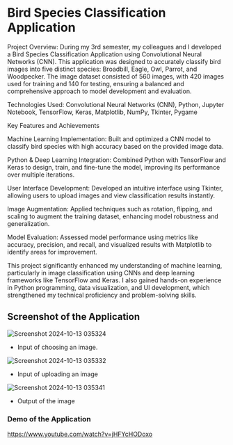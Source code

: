 # Bird Species Classification Application

Project Overview: During my 3rd semester, my colleagues and I developed a Bird Species Classification Application using Convolutional Neural Networks (CNN). 
This application was designed to accurately classify bird images into five distinct species: Broadbill, Eagle, Owl, Parrot, and Woodpecker. 
The image dataset consisted of 560 images, with 420 images used for training and 140 for testing, ensuring a balanced and comprehensive approach to model development and evaluation.

Technologies Used: Convolutional Neural Networks (CNN), Python, Jupyter Notebook, TensorFlow, Keras, Matplotlib, NumPy, Tkinter, Pygame

Key Features and Achievements

Machine Learning Implementation: Built and optimized a CNN model to classify bird species with high accuracy based on the provided image data.

Python & Deep Learning Integration: Combined Python with TensorFlow and Keras to design, train, and fine-tune the model, improving its performance over multiple iterations.

User Interface Development: Developed an intuitive interface using Tkinter, allowing users to upload images and view classification results instantly.

Image Augmentation: Applied techniques such as rotation, flipping, and scaling to augment the training dataset, enhancing model robustness and generalization.

Model Evaluation: Assessed model performance using metrics like accuracy, precision, and recall, and visualized results with Matplotlib to identify areas for improvement.

This project significantly enhanced my understanding of machine learning, particularly in image classification using CNNs and deep learning frameworks like TensorFlow and Keras. 
I also gained hands-on experience in Python programming, data visualization, and UI development, which strengthened my technical proficiency and problem-solving skills.

## Screenshot of the Application

![Screenshot 2024-10-13 035324](https://github.com/user-attachments/assets/1a7fe1bd-9149-494a-94ea-28cc5aac373e)
- Input of choosing an image.

![Screenshot 2024-10-13 035332](https://github.com/user-attachments/assets/6cc76aa8-32ee-4d22-b22f-a5ab4cd06cae)
- Input of uploading an image

![Screenshot 2024-10-13 035341](https://github.com/user-attachments/assets/69040adb-cb11-4307-9f70-54606e49aae4)
- Output of the image

### Demo of the Application
https://www.youtube.com/watch?v=jHFYcHODoxo

